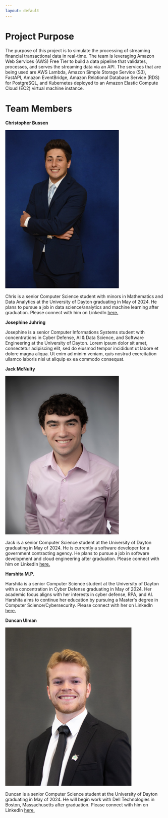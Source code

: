 ```yaml
---
layout: default
---
```


<h1>Project Purpose</h1>

The purpose of this project is to simulate the processing of streaming financial transactional data in real-time. The team is leveraging Amazon Web Services (AWS) Free Tier to build a data pipeline that validates, processes, and serves the streaming data via an API. The services that are being used are AWS Lambda, Amazon Simple Storage Service (S3), FastAPI, Amazon EventBridge, Amazon Relational Database Service (RDS) for PostgreSQL, and Kubernetes deployed to an Amazon Elastic Compute Cloud (EC2) virtual machine instance.

# Team Members

**Christopher Bussen**

<img src="assets/images/cbussen-professional.jpg" width="360" height="500" alt="Christopher Bussen" title="Professional Headshot">

Chris is a senior Computer Science student with minors in Mathematics and Data Analytics at the University of Dayton graduating in May of 2024. He plans to pursue a job in data science/analytics and machine learning after graduation. Please connect with him on LinkedIn <a href="https://www.linkedin.com/in/christopherbussen/">here.</a>

**Josephine Juhring**

Josephine is a senior Computer Informations Systems student with concentrations in Cyber Defense, AI & Data Science, and Software Engineering at the University of Dayton. Lorem ipsum dolor sit amet, consectetur adipiscing elit, sed do eiusmod tempor incididunt ut labore et dolore magna aliqua. Ut enim ad minim veniam, quis nostrud exercitation ullamco laboris nisi ut aliquip ex ea commodo consequat.

**Jack McNulty**

<img src="assets/images/jmcnulty-professional.jpg" width="360" height="500" alt="Jack McNulty" title="Professional Headshot">

Jack is a senior Computer Science student at the University of Dayton graduating in May of 2024. He is currently a software developer for a government contracting agency. He plans to pursue a job in software development and cloud engineering after graduation. Please connect with him on LinkedIn <a href="https://www.linkedin.com/in/jack-mcnulty-6767a9186/">here.</a>

**Harshita M.P.**

Harshita is a senior Computer Science student at the University of Dayton with a concentration in Cyber Defense graduating in May of 2024. Her academic focus aligns with her interests in cyber defense, RPA, and AI. Harshita aims to continue her education by pursuing a Master's degree in Computer Science/Cybersecurity. Please connect with her on LinkedIn <a href="https://www.linkedin.com/in/harshita-m-p-13b656203/">here.</a> 

**Duncan Ulman**

<img src="assets/images/dulman-professional.jpg" width="400" height="500" alt="Duncan Ulman" title="Professional Headshot">

Duncan is a senior Computer Science student at the University of Dayton graduating in May of 2024. He will begin work with Dell Technologies in Boston, Massachusetts after graduation. Please connect with him on LinkedIn <a href="https://www.linkedin.com/in/duncan-ulman-0b3133200/">here.</a>
